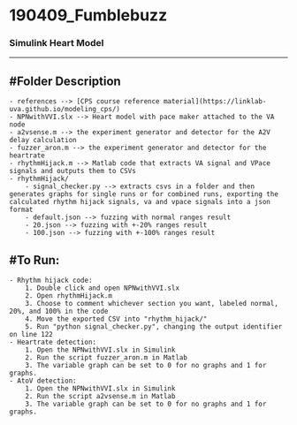 # 190409_Fumblebuzz

### Simulink Heart Model
---
#Folder Description
---
	- references --> [CPS course reference material](https://linklab-uva.github.io/modeling_cps/)
	- NPNwithVVI.slx --> Heart model with pace maker attached to the VA node
	- a2vsense.m --> the experiment generator and detector for the A2V delay calculation
	- fuzzer_aron.m --> the experiment generator and detector for the heartrate
	- rhythmHijack.m --> Matlab code that extracts VA signal and VPace signals and outputs them to CSVs
	- rhythmHijack/
		- signal_checker.py --> extracts csvs in a folder and then generates graphs for single runs or for combined runs, exporting the calculated rhythm hijack signals, va and vpace signals into a json format
		- default.json --> fuzzing with normal ranges result
		- 20.json --> fuzzing with +-20% ranges result
		- 100.json --> fuzzing with +-100% ranges result

#To Run:
---
	- Rhythm hijack code:
		1. Double click and open NPNwithVVI.slx
		2. Open rhythmHijack.m
		3. Choose to comment whichever section you want, labeled normal, 20%, and 100% in the code
		4. Move the exported CSV into "rhythm_hijack/"
		5. Run "python signal_checker.py", changing the output identifier on line 122
	- Heartrate detection:
		1. Open the NPNwithVVI.slx in Simulink
		2. Run the script fuzzer_aron.m in Matlab
		3. The variable graph can be set to 0 for no graphs and 1 for graphs.
	- AtoV detection:
		1. Open the NPNwithVVI.slx in Simulink
		2. Run the script a2vsense.m in Matlab
		3. The variable graph can be set to 0 for no graphs and 1 for graphs.
